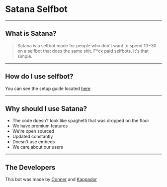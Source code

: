 # Satana Selfbot

----
## What is Satana?

> Satana is a selfbot made for people who don't want to spend $10-$30 on a selfbot that does the same shit. F*ck paid selfbots. It's that simple.

----
## How do I use selfbot?
You can see the setup guide located [here](https://github.com/Kappador/satana/wiki/wiki)

----
## Why should I use Satana?
* The code doesn't look like spaghetti that was dropped on the floor
* We have premium features
* We're open sourced
* Updated constantly
* Doesn't use embeds
* We care about our users

----
## The Developers

This bot was made by [Conner](https://github.com/cnriscute) and [Kappador](https://github.com/kappador)
